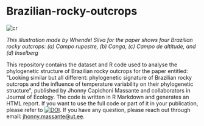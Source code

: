 # Brazilian-rocky-outcrops

![cr](https://github.com/jcmassante/Brazilian-rocky-outcrops/assets/19232355/2cf50577-7378-4a5d-835b-c6abea4f69a6)

*This illustration made by Whendel Silva for the paper shows four Brazilian rocky outcrops: (a) Campo rupestre, (b) Canga, (c) Campo de altitude, and (d) Inselberg*


This repository contains the dataset and R code used to analyse the phylogenetic structure of Brazilian rocky outcrops for the paper entitled: "Looking similar but all different: phylogenetic signature of Brazilian rocky outcrops and the influence of temperature variability on their phylogenetic structure", published by Jhonny Capichoni Massante and collaborators in Journal of Ecology. The code is written in R Markdown and generates an HTML report. If you want to use the full code or part of it in your publication, please refer to <a href="https://zenodo.org/badge/latestdoi/647859587"><img src="https://zenodo.org/badge/647859587.svg" alt="DOI"></a>.  If you have any question, please reach out through email: jhonny.massante@ut.ee. 
